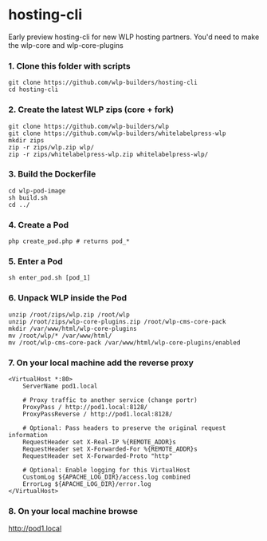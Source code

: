 # hosting-cli
Early preview hosting-cli for new WLP hosting partners.
You'd need to make the wlp-core and wlp-core-plugins

### 1. Clone this folder with scripts
```
git clone https://github.com/wlp-builders/hosting-cli
cd hosting-cli
```

### 2. Create the latest WLP zips (core + fork)
```
git clone https://github.com/wlp-builders/wlp
git clone https://github.com/wlp-builders/whitelabelpress-wlp
mkdir zips
zip -r zips/wlp.zip wlp/
zip -r zips/whitelabelpress-wlp.zip whitelabelpress-wlp/
```

### 3. Build the Dockerfile
```
cd wlp-pod-image
sh build.sh
cd ../
```

### 4. Create a Pod
```
php create_pod.php # returns pod_*
```

### 5. Enter a Pod
```
sh enter_pod.sh [pod_1]
```

### 6. Unpack WLP inside the Pod
```
unzip /root/zips/wlp.zip /root/wlp
unzip /root/zips/wlp-core-plugins.zip /root/wlp-cms-core-pack
mkdir /var/www/html/wlp-core-plugins
mv /root/wlp/* /var/www/html/
mv /root/wlp-cms-core-pack /var/www/html/wlp-core-plugins/enabled
```

### 7. On your local machine add the reverse proxy
```
<VirtualHost *:80>
    ServerName pod1.local

    # Proxy traffic to another service (change portr)
    ProxyPass / http://pod1.local:8128/
    ProxyPassReverse / http://pod1.local:8128/

    # Optional: Pass headers to preserve the original request information
    RequestHeader set X-Real-IP %{REMOTE_ADDR}s
    RequestHeader set X-Forwarded-For %{REMOTE_ADDR}s
    RequestHeader set X-Forwarded-Proto "http"

    # Optional: Enable logging for this VirtualHost
    CustomLog ${APACHE_LOG_DIR}/access.log combined
    ErrorLog ${APACHE_LOG_DIR}/error.log
</VirtualHost>

```
### 8. On your local machine browse
<a href="http://pod1.local">http://pod1.local</a>
